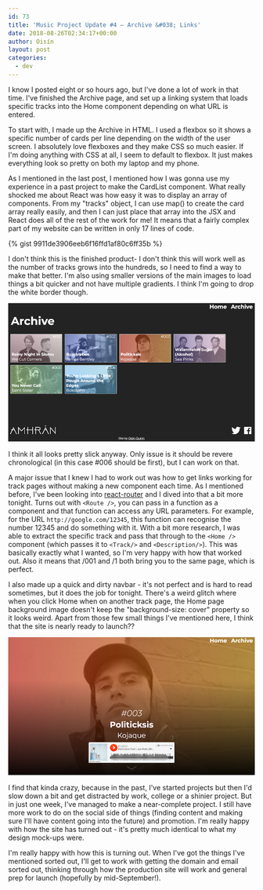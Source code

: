 ```yaml
---
id: 73
title: 'Music Project Update #4 – Archive &#038; Links'
date: 2018-08-26T02:34:17+00:00
author: Oisín
layout: post
categories:
  - dev
---
```

I know I posted eight or so hours ago, but I've done a lot of work in that time. I've finished the Archive page, and set up a linking system that loads specific tracks into the Home component depending on what URL is entered.

To start with, I made up the Archive in HTML. I used a flexbox so it shows a specific number of cards per line depending on the width of the user screen. I absolutely love flexboxes and they make CSS so much easier. If I'm doing anything with CSS at all, I seem to default to flexbox. It just makes everything look so pretty on both my laptop and my phone.

<!--more-->

As I mentioned in the last post, I mentioned how I was gonna use my experience in a past project to make the CardList component. What really shocked me about React was how easy it was to display an array of components. From my "tracks" object, I can use map() to create the card array really easily, and then I can just place that array into the JSX and React does all of the rest of the work for me! It means that a fairly complex part of my website can be written in only 17 lines of code.

{% gist 9911de3906eeb6f16ffd1af80c6ff35b %}

I don't think this is the finished product- I don't think this will work well as the number of tracks grows into the hundreds, so I need to find a way to make that better. I'm also using smaller versions of the main images to load things a bit quicker and not have multiple gradients. I think I'm going to drop the white border though.

![The implemented amhran.ie archive](/img/08/Screen-Shot-2018-08-26-at-01.49.25.png)

I think it all looks pretty slick anyway. Only issue is it should be revere chronological (in this case #006 should be first), but I can work on that.

A major issue that I knew I had to work out was how to get links working for track pages without making a new component each time. As I mentioned before, I've been looking into [react-router](https://github.com/ReactTraining/react-router) and I dived into that a bit more tonight. Turns out with `<Route />`, you can pass in a function as a component and that function can access any URL parameters. For example, for the URL `http://google.com/12345`, this function can recognise the number 12345 and do something with it. With a bit more research, I was able to extract the specific track and pass that through to the `<Home />` component (which passes it to `<Track/>` and `<Description/>`). This was basically exactly what I wanted, so I'm very happy with how that worked out. Also it means that /001 and /1 both bring you to the same page, which is perfect.

I also made up a quick and dirty navbar - it's not perfect and is hard to read sometimes, but it does the job for tonight. There's a weird glitch where when you click Home when on another track page, the Home page background image doesn't keep the "background-size: cover" property so it looks weird. Apart from those few small things I've mentioned here, I think that the site is nearly ready to launch??

![The implemented amhran.ie archive](/img/08/Screen-Shot-2018-08-26-at-01.35.58.png)

I find that kinda crazy, because in the past, I've started projects but then I'd slow down a bit and get distracted by work, college or a shinier project. But in just one week, I've managed to make a near-complete project. I still have more work to do on the social side of things (finding content and making sure I'll have content going into the future) and promotion. I'm really happy with how the site has turned out - it's pretty much identical to what my design mock-ups were.

I'm really happy with how this is turning out. When I've got the things I've mentioned sorted out, I'll get to work with getting the domain and email sorted out, thinking through how the production site will work and general prep for launch (hopefully by mid-September!).
